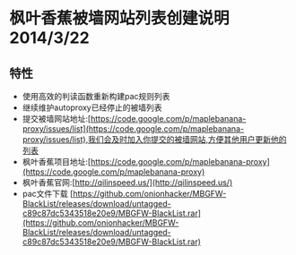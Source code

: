 # 枫叶香蕉被墙网站列表创建说明 2014/3/22 #


##  特性 ##

-  使用高效的判读函数重新构建pac规则列表
-  继续维护autoproxy已经停止的被墙列表
-  提交被墙网站地址:[https://code.google.com/p/maplebanana-proxy/issues/list](https://code.google.com/p/maplebanana-proxy/issues/list),我们会及时加入你提交的被墙网站,方便其他用户更新他的列表
-  枫叶香蕉项目地址:[https://code.google.com/p/maplebanana-proxy](https://code.google.com/p/maplebanana-proxy)
-  枫叶香蕉官网:[http://qilinspeed.us/](http://qilinspeed.us/)
-  pac文件下载 [https://github.com/onionhacker/MBGFW-BlackList/releases/download/untagged-c89c87dc5343518e20e9/MBGFW-BlackList.rar](https://github.com/onionhacker/MBGFW-BlackList/releases/download/untagged-c89c87dc5343518e20e9/MBGFW-BlackList.rar)
